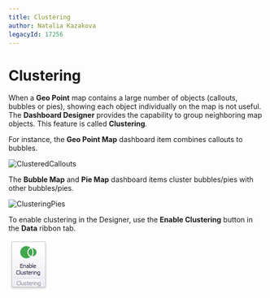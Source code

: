 ```yaml
---
title: Clustering
author: Natalia Kazakova
legacyId: 17256
---
```

# Clustering
When a **Geo Point** map contains a large number of objects (callouts, bubbles or pies), showing each object individually on the map is not useful. The **Dashboard Designer** provides the capability to group neighboring map objects. This feature is called **Clustering**.

For instance, the **Geo Point Map** dashboard item combines callouts to bubbles.

![ClusteredCallouts](../../../../images/img23590.png)

The **Bubble Map**  and **Pie Map** dashboard items cluster bubbles/pies with other bubbles/pies.

![ClusteringPies](../../../../images/img23641.png)

To enable clustering in the Designer, use the **Enable Clustering** button in the **Data** ribbon tab.

![ClusteringButton_Ribbon](../../../../images/img23585.png)